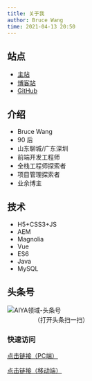 ```yaml
---
title: 关于我
author: Bruce Wang
time: 2021-04-13 20:50
---
```


## 站点

- [主站](https://www.aiyazone.com/)
- [博客站](https://blog.aiyazone.com/)
- [GitHub](https://github.com/aiyazone)

## 介绍

- Bruce Wang
- 90 后
- 山东聊城/广东深圳
- 前端开发工程师
- 全栈工程师探索者
- 项目管理探索者
- 业余博主

## 技术

- H5+CSS3+JS
- AEM
- Magnolia
- Vue
- ES6
- Java
- MySQL

## 头条号

![AIYA领域-头条号](/aiyazone-toutiao.png "AIYA领域-头条号")

<p style="text-align:center;width:250px;margin-top:-12px;">（打开头条扫一扫）</p>

### 快速访问

[点击链接（PC端）](https://www.toutiao.com/c/user/token/MS4wLjABAAAAATnoONKISKcN95h5eLlOK-5EAsUVmWt3WrC2eNMOb6g/?)

[点击链接（移动端）](https://profile.zjurl.cn/rogue/ugc/profile/?user_id=92702986853&media_id=1724295855620103&request_source=1)
